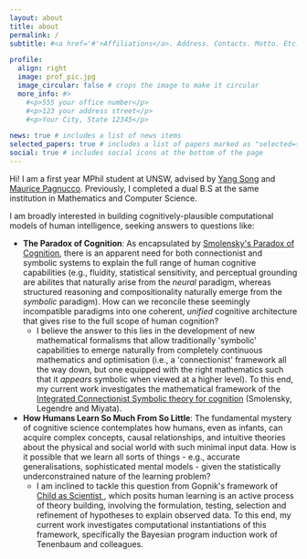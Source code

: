 ```yaml
---
layout: about
title: about
permalink: /
subtitle: #<a href='#'>Affiliations</a>. Address. Contacts. Motto. Etc.

profile:
  align: right
  image: prof_pic.jpg
  image_circular: false # crops the image to make it circular
  more_info: #>
    #<p>555 your office number</p>
    #<p>123 your address street</p>
    #<p>Your City, State 12345</p>

news: true # includes a list of news items
selected_papers: true # includes a list of papers marked as "selected={true}"
social: true # includes social icons at the bottom of the page
---
```


Hi! I am a first year MPhil student at UNSW, advised by [Yang Song](https://cgi.cse.unsw.edu.au/~ysong/) and [Maurice Pagnucco](https://cgi.cse.unsw.edu.au/~morri/). Previously, I completed a dual B.S at the same institution in Mathematics and Computer Science.

I am broadly interested in building cognitively-plausible computational models of human intelligence, seeking answers to questions like: 

- **The Paradox of Cognition**: As encapsulated by  <a href="https://home.csulb.edu/~cwallis/382/readings/482/smolensky.proper.treat.pdf">Smolensky's Paradox of Cognition</a>, there is an apparent need for both connectionist and symbolic systems to explain the full range of human cognitive capabilities (e.g., fluidity, statistical sensitivity, and perceptual grounding are abilites that naturally arise from the <i> neural</i> paradigm, whereas structured reasoning and compositionality naturally emerge from the <i> symbolic </i> paradigm). How can we reconcile these seemingly incompatible paradigms into one coherent, <i> unified </i> cognitive architecture that gives rise to the full scope of human cognition? 
  - I believe the answer to this lies in the development of new mathematical formalisms that allow traditionally 'symbolic' capabilities to emerge naturally from completely continuous mathematics and optimisation (i.e., a 'connectionist' framework all the way down, but one equipped with the right mathematics such that it <i> appears </i> symbolic when viewed at a higher level). To this end, my current work investigates the mathematical framework of the <a href="https://www.colorado.edu/ics/sites/default/files/attached-files/92-08.pdf">Integrated Connectionist Symbolic theory for cognition</a> (Smolensky, Legendre and Miyata).
- **How Humans Learn So Much From So Little**: The fundamental mystery of cognitive science contemplates how humans, even as infants, can acquire complex concepts, causal relationships, and intuitive theories about the physical and social world with such minimal input data. How is it possible that we learn all sorts of things - e.g., accurate generalisations, sophisticated mental models - given the statistically underconstrained nature of the learning problem? 
  - I am inclined to tackle this question from Gopnik's framework of <a href="https://www.jstor.org/stable/188064"> Child as Scientist </a>, which posits human learning is an active process of theory building, involving the formulation, testing, selection and refinement of hypotheses to explain observed data. To this end, my current work investigates computational instantiations of this framework, specifically the Bayesian program induction work of Tenenbaum and colleagues. 

